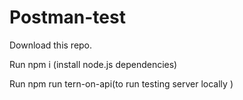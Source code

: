 # Postman-test

Download this repo.

Run npm i (install node.js dependencies)

Run npm run tern-on-api(to run testing server locally )
